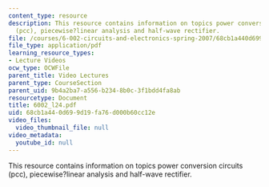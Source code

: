 ```yaml
---
content_type: resource
description: This resource contains information on topics power conversion circuits
  (pcc), piecewise?linear analysis and half-wave rectifier.
file: /courses/6-002-circuits-and-electronics-spring-2007/68cb1a440d699d19fa76d000b60cc12e_6002_l24.pdf
file_type: application/pdf
learning_resource_types:
- Lecture Videos
ocw_type: OCWFile
parent_title: Video Lectures
parent_type: CourseSection
parent_uid: 9b4a2ba7-a556-b234-8b0c-3f1bdd4fa8ab
resourcetype: Document
title: 6002_l24.pdf
uid: 68cb1a44-0d69-9d19-fa76-d000b60cc12e
video_files:
  video_thumbnail_file: null
video_metadata:
  youtube_id: null
---
```

This resource contains information on topics power conversion circuits (pcc), piecewise?linear analysis and half-wave rectifier.

